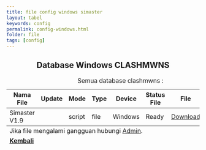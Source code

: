 ```yaml
---
title: file config windows simaster
layout: tabel
keywords: config
permalink: config-windows.html
folder: file
tags: [config]
---
```


<center><h2>Database Windows CLASHMWNS</h2></center>

<div class="container">
  <div class="row">
    <div class="col-xs-12">
      <table summary="database clashmwns" class="table table-bordered table-hover dt-responsive">
        <caption class="text-center" target="blank">Semua database clashmwns :</caption>
        <thead>
          <tr>
            <th>Nama File</th>
            <th>Update</th>
            <th>Mode</th>
            <th>Type</th>
            <th>Device</th>
            <th>Status File</th>
            <th>File</th>
            <th>Youtube</th>
          </tr>
        </thead>
        <tbody>
          <tr>
            <td>Simaster V1.9</td>
            <td><span id="datetime1"></span></td>
            <td>script</td>
            <td>file</td>
            <td>Windows</td>
            <td>Ready</td>
            <td><a href="https://safelink.id/J282QQd3" target="blank">Download</a></td>
            <td><a href="https://www.youtube.com/live/7anWbV43vUA?feature=share" target="blank">Video</a></td>       
          </tr>
          </tbody>
          <tfoot>
          <tr>
          <td colspan="8" class="text-center">Jika file mengalami gangguan hubungi <a href="https://wa.me/6287764241047" target="_blank">Admin</a>.</td>
          </tr>
          <tr>
          <td colspan="8" class="text-center"><a href="/config-pusat.html"><b>Kembali</b></a></td>
          </tr>
          </tfoot>
          </table>
          </div>
          </div>
          </div>

<script>var dt = new Date();document.getElementById("datetime1").innerHTML = dt.toLocaleDateString();</script>
